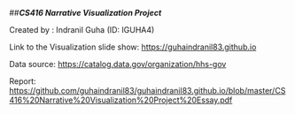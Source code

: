 ##***CS416 Narrative Visualization Project***

Created by : Indranil Guha (ID: IGUHA4)

Link to the Visualization slide show:  https://guhaindranil83.github.io

Data source: https://catalog.data.gov/organization/hhs-gov

Report: https://github.com/guhaindranil83/guhaindranil83.github.io/blob/master/CS416%20Narrative%20Visualization%20Project%20Essay.pdf
